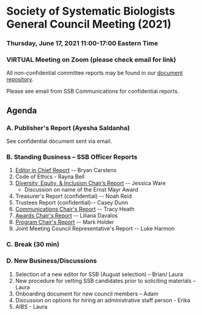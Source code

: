 # Society of Systematic Biologists General Council Meeting (2021)

### Thursday, June 17, 2021 11:00-17:00 Eastern Time

### VIRTUAL Meeting on Zoom (please check email for link)

All non-confidential committee reports may be found in our [document repository](https://github.com/systbiol/reports/tree/master/2021_June).

Please see email from SSB Communications for confidential reports.

## Agenda

### A. Publisher's Report (Ayesha Saldanha)

See confidential document sent via email.

### B. Standing Business – SSB Officer Reports

1. [Editor in Chief Report](https://github.com/systbiol/reports/blob/master/2021_June/EIC-June2021.pdf) -- Bryan Carstens
2. Code of Ethics - Rayna Bell
3. [Diversity, Equity, & Inclusion Chair’s Report](https://github.com/systbiol/reports/blob/master/2021_June/SSB_DEIC_Report_June2021.pdf) -- Jessica Ware
	* Discussion on name of the Ernst Mayr Award 
4. Treasurer's Report (confidential) -- Noah Reid
5. Trustees Report (confidential)-- Casey Dunn
6. [Communications Chair's Report](https://github.com/systbiol/reports/blob/master/2021_June/SSB_CouncilMtg-June2021_CommsReport.md) -- Tracy Heath
7. [Awards Chair's Report](https://github.com/systbiol/reports/blob/master/2021_June/awards-report-June2021.pdf) -- Liliana Davalos
8. [Program Chair's Report](https://github.com/systbiol/reports/blob/master/2021_June/SSB_Prog_Dir_June_2021.pdf) -- Mark Holder
9. Joint Meeting Council Representative's Report -- Luke Harmon

### C. Break (30 min)

### D. New Business/Discussions

1. Selection of a new editor for SSB (August selection) – Brian/ Laura
2. New procedure for vetting SSB candidates prior to soliciting materials – Laura
3. Onboarding document for new council members – Adam
4. Discussion on options for hiring an administrative staff person - Erika
5. AIBS - Laura

